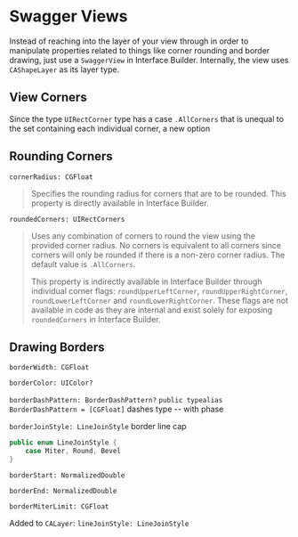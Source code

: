 Swagger Views
=============

Instead of reaching into the layer of your view through in order to manipulate properties related to things like corner rounding and border drawing, just use a `SwaggerView` in Interface Builder.  Internally, the view uses `CAShapeLayer` as its layer type.


## View Corners

Since the type `UIRectCorner` type has a case `.AllCorners` that is unequal to the set containing each individual corner, a new option

## Rounding Corners

`cornerRadius: CGFloat`
> Specifies the rounding radius for corners that are to be rounded.  This property is directly available in Interface Builder.

`roundedCorners: UIRectCorners`
> Uses any combination of corners to round the view using the provided corner radius.  No corners is equivalent to all corners since corners will only be rounded if there is a non-zero corner radius.  The default value is `.AllCorners`.
>
>  This property is indirectly available in Interface Builder through individual corner flags: `roundUpperLeftCorner`, `roundUpperRightCorner`, `roundLowerLeftCorner` and `roundLowerRightCorner`.  These flags are not available in code as they are internal and exist solely for exposing `roundedCorners` in Interface Builder.


## Drawing Borders

`borderWidth: CGFloat`

`borderColor: UIColor?`

`borderDashPattern: BorderDashPattern?`
`public typealias BorderDashPattern = [CGFloat]`
dashes type -- with phase

`borderJoinStyle: LineJoinStyle`
border line cap

```swift
public enum LineJoinStyle {
    case Miter, Round, Bevel
}
```

`borderStart: NormalizedDouble`

`borderEnd: NormalizedDouble`

`borderMiterLimit: CGFloat`

Added to `CALayer`:
`lineJoinStyle: LineJoinStyle`
